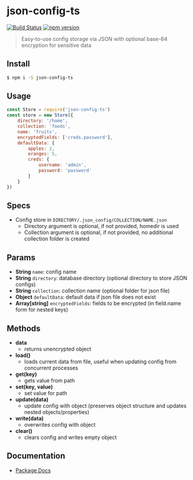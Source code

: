 # json-config-ts
[![Build Status](https://travis-ci.org/edmundpf/json-config-ts.svg?branch=master)](https://travis-ci.org/edmundpf/json-config-ts)
[![npm version](https://badge.fury.io/js/json-config-ts.svg)](https://badge.fury.io/js/json-config-ts)
> Easy-to-use config storage via JSON with optional base-64 encryption for sensitive data

## Install
``` bash
$ npm i -S json-config-ts
```

## Usage
``` javascript
const Store = require('json-config-ts')
const store = new Store({
	directory: '/home',
	collection: 'foods',
	name: 'fruits',
	encryptedFields: ['creds.password'],
	defaultData: {
		apples: 2,
		oranges: 5,
		creds: {
			username: 'admin',
			password: 'password'
		}
	}
})
```

## Specs
* Config store in ```DIRECTORY/.json_config/COLLECTION/NAME.json```
	* Directory argument is optional, if not provided, homedir is used
	* Collection argument is optional, if not provided, no additional collection folder is created 

## Params
* **String** ```name```: config name
* **String** ```directory```: database directory (optional directory to store JSON configs)
* **String** ```collection```: collection name (optional folder for json file)
* **Object** ```defaultData```: default data if json file does not exist
* **Array[string]** ```encryptedFields```: fields to be encrypted (in field.name form for nested keys)

## Methods
* **data**
	* returns unencrypted object
* **load()**
	* loads current data from file, useful when updating config from concurrent processes
* **get(key)**
	* gets value from path
* **set(key, value)**
	* set value for path
* **update(data)**
	* update config with object (preserves object structure and updates nested objects/properties)
* **write(data)**
	* overwrites config with object
* **clear()**
	* clears config and writes empty object

## Documentation
* [Package Docs](docs/globals.md)
